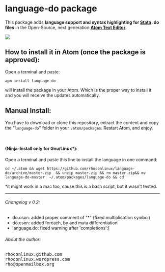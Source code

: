 # language-do package

This package adds **language support and syntax highlighting for [Stata](http://stata.com/) .do files** in the Open-Source, next generation [**Atom Text Editor**](https://github.com/atom/atom).

![](http://i.imgur.com/Nnnp4Pr.png)


## How to install it in Atom (once the package is approved):
Open a terminal and paste:

`apm install language-do`

will install the package in your Atom. Which is the proper way to install it and you will receive the updates automatically.



## Manual Install:  
You have to download or clone this repository, extract the content and copy the "`language-do`" folder in your `.atom/packages`. Restart Atom, and enjoy.  

<br>

#### (Ninja-Install only for Gnu/Linux*):
Open a terminal and paste this line to install the language in one command:


`
cd ~/.atom && wget https://github.com/rhoconlinux/language-do/archive/master.zip  && unzip master.zip && rm master.zip&& mv language-do-master  ~/.atom/packages/language-do && cd
`


*it might work in a mac too, cause this is a bash script, but it wasn't tested.

- - -



###### Changelog v 0.2:

- do.cson: added proper comment of "*" (fixed multiplication symbol)
- do.cson: added foreach, by and mata differentiation
- language.do: fixed warning after 'completions':[


###### About the author:
<pre>
rhoconlinux.github.com
rhoconlinux.wordpress.com
rho@openmailbox.org
</pre>
